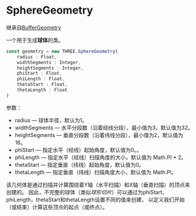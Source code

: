 # SphereGeometry

继承自[BufferGeometry](../核心/02.BufferGeometry)

一个用于生成**球体**的类。

<MyIframe src="https://xarzhi.github.io/geometry/index.html#SphereGeometry"></MyIframe>

```js
const geometry = new THREE.SphereGeometry(
    radius : Float,
    widthSegments : Integer, 
    heightSegments : Integer,
    phiStart : Float,
    phiLength : Float, 
    thetaStart : Float,
    thetaLength : Float
)
```

参数：

- radius — 球体半径，默认为1。
- widthSegments — 水平分段数（沿着经线分段），最小值为3，默认值为32。
- heightSegments — 垂直分段数（沿着纬线分段），最小值为2，默认值为16。
- phiStart — 指定水平（经线）起始角度，默认值为0。。
- phiLength — 指定水平（经线）扫描角度的大小，默认值为 Math.PI * 2。
- thetaStart — 指定垂直（纬线）起始角度，默认值为0。
- thetaLength — 指定垂直（纬线）扫描角度大小，默认值为 Math.PI。

该几何体是通过扫描并计算围绕着Y轴（水平扫描）和X轴（垂直扫描）的顶点来创建的。 因此，不完整的球体（类似*球形切片*）可以通过为phiStart，phiLength，thetaStart和thetaLength设置不同的值来创建， 以定义我们开始（或结束）计算这些顶点的起点（或终点）。

